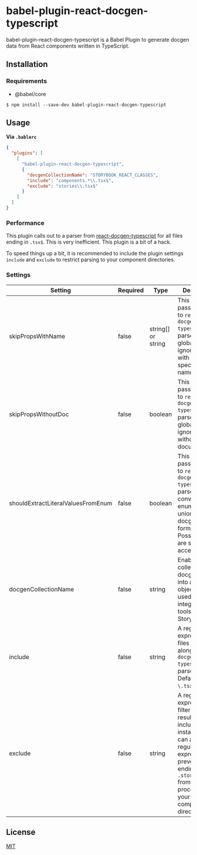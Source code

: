 # babel-plugin-react-docgen-typescript

babel-plugin-react-docgen-typescript is a Babel Plugin to generate docgen data from React components written in TypeScript.

## Installation

### Requirements

* @babel/core

`$ npm install --save-dev babel-plugin-react-docgen-typescript`

## Usage

**Via `.bablerc`**

```json
{
  "plugins": [
    [
      "babel-plugin-react-docgen-typescript",
      {
        "docgenCollectionName": "STORYBOOK_REACT_CLASSES",
        "include": "components.*\\.tsx$",
        "exclude": "stories\\.tsx$"
      }
    ]
  ]
}
```

### Performance

This plugin calls out to a parser from [react-docgen-typescript](https://github.com/styleguidist/react-docgen-typescript) for all files ending in `.tsx$`. This is very inefficient. This plugin is a bit of a hack.

To speed things up a bit, it is recommended to include the plugin settings `include` and `exclude` to restrict parsing to your component directories.

### Settings

| **Setting**          | **Required** | **Type**           | **Description**                                                                                                                                                                                       | **Example**                               |
| -------------------- | ------------ | ------------------ | ----------------------------------------------------------------------------------------------------------------------------------------------------------------------------------------------------- | ----------------------------------------- |
| skipPropsWithName    | false        | string[] or string | This option is passed along to `react-docgen-typescript`'s parser. It globally ignores props with the specified name(s).                                                                              | `"classname"` or `["classname", "color"]` |
| skipPropsWithoutDoc  | false        | boolean            | This option is passed along to `react-docgen-typescript`'s parser. It globally ignores props without documentation.                                                                                   | `true`                                    |
| shouldExtractLiteralValuesFromEnum  | false        | boolean            | This option is passed along to `react-docgen-typescript`'s parser. It convert string enums and unions to docgen enum format. Possible values are still accessible.                                                                                   | `true`                                    |
| docgenCollectionName | false        | string             | Enables collecting docgen data into a global object. This is used to integrate with tools like Storybook.                                                                                             | `"STORYBOOK_REACT_CLASSES"`               |
| include              | false        | string             | A regular expression of files to pass along to `react-docgen-typescript`'s parser. Defaults to `\.tsx$`.                                                                                              | `"components.*\\.tsx$"`                   |
| exclude              | false        | string             | A regular expression to filter the results from include. For instance, you can add a regular expression to prevent files ending in `.stories.tsx` from being processed in your component directories. | `"stories\\.tsx$"`                        |

## License

[MIT](https://choosealicense.com/licenses/mit/)
